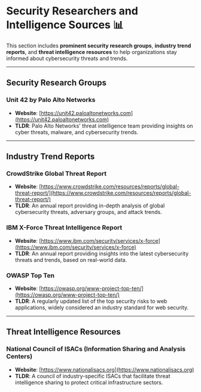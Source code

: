 # Security Researchers and Intelligence Sources 📊

This section includes **prominent security research groups**, **industry trend reports**, and **threat intelligence resources** to help organizations stay informed about cybersecurity threats and trends.

---

## Security Research Groups

### Unit 42 by Palo Alto Networks  
- **Website**: [https://unit42.paloaltonetworks.com](https://unit42.paloaltonetworks.com)  
- **TLDR**: Palo Alto Networks' threat intelligence team providing insights on cyber threats, malware, and cybersecurity trends.

---

## Industry Trend Reports 

### CrowdStrike Global Threat Report  
- **Website**: [https://www.crowdstrike.com/resources/reports/global-threat-report/](https://www.crowdstrike.com/resources/reports/global-threat-report/)  
- **TLDR**: An annual report providing in-depth analysis of global cybersecurity threats, adversary groups, and attack trends.

### IBM X-Force Threat Intelligence Report  
- **Website**: [https://www.ibm.com/security/services/x-force](https://www.ibm.com/security/services/x-force)  
- **TLDR**: An annual report providing insights into the latest cybersecurity threats and trends, based on real-world data.

### OWASP Top Ten  
- **Website**: [https://owasp.org/www-project-top-ten/](https://owasp.org/www-project-top-ten/)  
- **TLDR**: A regularly updated list of the top security risks to web applications, widely considered an industry standard for web security.

---

## Threat Intelligence Resources 

### National Council of ISACs (Information Sharing and Analysis Centers)  
- **Website**: [https://www.nationalisacs.org](https://www.nationalisacs.org)  
- **TLDR**: A council of industry-specific ISACs that facilitate threat intelligence sharing to protect critical infrastructure sectors.
